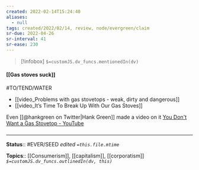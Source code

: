```yaml
---
created: 2022-02-14T15:24:40 
aliases:
  - null
tags: created/2022/02/14, review, node/evergreen/claim
sr-due: 2022-04-26
sr-interval: 41
sr-ease: 230
---
```

> [!infobox]
`$=customJS.dv_funcs.mentionedIn(dv)`

#### [[Gas stoves suck]] 

#TO/TEND/WATER 
- [[video_Problems with gas stovetops - weak, dirty and dangerous]]
- [[video_It’s Time To Break Up With Our Gas Stoves]]

Even [[@hankgreen on Twitter|Hank Green]] made a video on it [You Don't Want a Gas Stovetop - YouTube](https://www.youtube.com/watch?v=Bcqah8U_uKA)
### <hr class="footnote"/>

**Status**:: #EVER/SEED 
*edited `=this.file.mtime`*

**Topics**:: [[Consumerism]], [[capitalism]], [[corporatism]]
*`$=customJS.dv_funcs.outlinedIn(dv, this)`*
